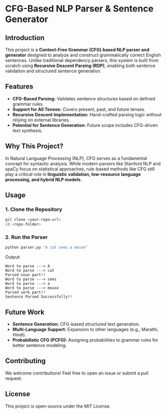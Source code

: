 # CFG-Based NLP Parser & Sentence Generator

## Introduction
This project is a **Context-Free Grammar (CFG) based NLP parser and generator** designed to analyze and construct grammatically correct English sentences. Unlike traditional dependency parsers, this system is built from scratch using **Recursive Descent Parsing (RDP)**, enabling both sentence validation and structured sentence generation.

## Features
- **CFG-Based Parsing:** Validates sentence structures based on defined grammar rules.
- **Support for All Tenses:** Covers present, past, and future tenses.
- **Recursive Descent Implementation:** Hand-crafted parsing logic without relying on external libraries.
- **Potential for Sentence Generation:** Future scope includes CFG-driven text synthesis.

## Why This Project?
In Natural Language Processing (NLP), CFG serves as a fundamental concept for syntactic analysis. While modern parsers like Stanford NLP and spaCy focus on statistical approaches, rule-based methods like CFG still play a critical role in **linguistic validation, low-resource language processing, and hybrid NLP models**.

## Usage
### 1. Clone the Repository
```sh
git clone <your-repo-url>
cd <repo-folder>
```
### 2. Run the Parser
```sh
python parser.py "A cat sees a mouse"
```
Output:
```
Word to parse ---> A
Word to parse ---> cat
Parsed noun part!!
Word to parse ---> sees
Word to parse ---> a
Word to parse ---> mouse
Parsed verb part!!
Sentence Parsed Successfully!!
```

## Future Work
- **Sentence Generation:** CFG-based structured text generation.
- **Multi-Language Support:** Expansion to other languages (e.g., Marathi, Hindi).
- **Probabilistic CFG (PCFG):** Assigning probabilities to grammar rules for better sentence modeling.

## Contributing
We welcome contributions! Feel free to open an issue or submit a pull request.

## License
This project is open-source under the MIT License.

